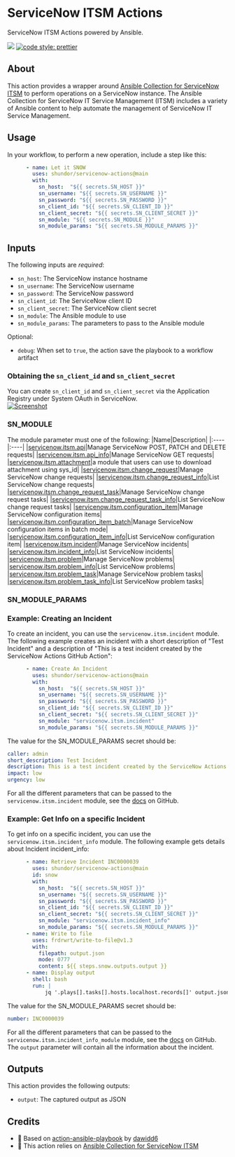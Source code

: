 # ServiceNow ITSM Actions

ServiceNow ITSM Actions powered by Ansible.

 ![](https://github.com/abirismyname/create-discussion/workflows/tests/badge.svg) [![code style: prettier](https://img.shields.io/badge/code_style-prettier-ff69b4.svg?style=flat-square)](https://github.com/prettier/prettier)

## About

This action provides a wrapper around [Ansible Collection for ServiceNow ITSM](https://galaxy.ansible.com/servicenow/itsm) to perform operations on a ServiceNow instance. The Ansible Collection for ServiceNow IT Service Management (ITSM) includes a variety of Ansible content to help automate the management of ServiceNow IT Service Management.

## Usage

In your workflow, to perform a new operation, include a step like this:

```yaml
      - name: Let it SNOW
        uses: shundor/servicenow-actions@main
        with: 
          sn_host:  "${{ secrets.SN_HOST }}"
          sn_username: "${{ secrets.SN_USERNAME }}"
          sn_password: "${{ secrets.SN_PASSWORD }}"
          sn_client_id: "${{ secrets.SN_CLIENT_ID }}"
          sn_client_secret: "${{ secrets.SN_CLIENT_SECRET }}"
          sn_module: "${{ secrets.SN_MODULE }}"
          sn_module_params: "${{ secrets.SN_MODULE_PARAMS }}"            
```

## Inputs

The following inputs are _required_:

- `sn_host`: The ServiceNow instance hostname
- `sn_username`: The ServiceNow username
- `sn_password`: The ServiceNow password
- `sn_client_id`: The ServiceNow client ID
- `sn_client_secret`: The ServiceNow client secret
- `sn_module`: The Ansible module to use
- `sn_module_params`: The parameters to pass to the Ansible module

Optional:
- `debug`: When set to `true`, the action save the playbook to a workflow artifact

### Obtaining the `sn_client_id` and `sn_client_secret`
You can create `sn_client_id` and `sn_client_secret` via the Application Registry under System OAuth in ServiceNow.  
[![Screenshot](https://developer.servicenow.com/api/x_snc_devblog/v1/vfs/file?p=/post/connections-and-credentials/application-registry-record.png)](https://developer.servicenow.com/blog.do?p=/post/connections-and-credentials/)

### SN_MODULE
The module parameter must one of the following:
|Name|Description|
|:----|:----|
|[servicenow.itsm.api](https://github.com/ansible-collections/servicenow.itsm/blob/main/docs/servicenow.itsm.api_module.rst)|Manage ServiceNow POST, PATCH and DELETE requests|
|[servicenow.itsm.api_info](https://github.com/ansible-collections/servicenow.itsm/blob/main/docs/servicenow.itsm.api_info_module.rst)|Manage ServiceNow GET requests|
|[servicenow.itsm.attachment](https://github.com/ansible-collections/servicenow.itsm/blob/main/docs/servicenow.itsm.attachment_module.rst)|a module that users can use to download attachment using sys_id|
|[servicenow.itsm.change_request](https://github.com/ansible-collections/servicenow.itsm/blob/main/docs/servicenow.itsm.change_request_module.rst)|Manage ServiceNow change requests|
|[servicenow.itsm.change_request_info](https://github.com/ansible-collections/servicenow.itsm/blob/main/docs/servicenow.itsm.change_request_info_module.rst)|List ServiceNow change requests|
|[servicenow.itsm.change_request_task](https://github.com/ansible-collections/servicenow.itsm/blob/main/docs/servicenow.itsm.change_request_task_module.rst)|Manage ServiceNow change request tasks|
|[servicenow.itsm.change_request_task_info](https://github.com/ansible-collections/servicenow.itsm/blob/main/docs/servicenow.itsm.change_request_task_info_module.rst)|List ServiceNow change request tasks|
|[servicenow.itsm.configuration_item](https://github.com/ansible-collections/servicenow.itsm/blob/main/docs/servicenow.itsm.configuration_item_module.rst)|Manage ServiceNow configuration items|
|[servicenow.itsm.configuration_item_batch](https://github.com/ansible-collections/servicenow.itsm/blob/main/docs/servicenow.itsm.configuration_item_batch_module.rst)|Manage ServiceNow configuration items in batch mode|
|[servicenow.itsm.configuration_item_info](https://github.com/ansible-collections/servicenow.itsm/blob/main/docs/servicenow.itsm.configuration_item_info_module.rst)|List ServiceNow configuration item|
|[servicenow.itsm.incident](https://github.com/ansible-collections/servicenow.itsm/blob/main/docs/servicenow.itsm.incident_module.rst)|Manage ServiceNow incidents|
|[servicenow.itsm.incident_info](https://github.com/ansible-collections/servicenow.itsm/blob/main/docs/servicenow.itsm.incident_info_module.rst)|List ServiceNow incidents|
|[servicenow.itsm.problem](https://github.com/ansible-collections/servicenow.itsm/blob/main/docs/servicenow.itsm.problem_module.rst)|Manage ServiceNow problems|
|[servicenow.itsm.problem_info](https://github.com/ansible-collections/servicenow.itsm/blob/main/docs/servicenow.itsm.problem_info_module.rst)|List ServiceNow problems|
|[servicenow.itsm.problem_task](https://github.com/ansible-collections/servicenow.itsm/blob/main/docs/servicenow.itsm.problem_task_module.rst)|Manage ServiceNow problem tasks|
|[servicenow.itsm.problem_task_info](https://github.com/ansible-collections/servicenow.itsm/blob/main/docs/servicenow.itsm.problem_task_info_module.rst)|List ServiceNow problem tasks|

### SN_MODULE_PARAMS

### Example: Creating an Incident

To create an incident, you can use the `servicenow.itsm.incident` module. The following example creates an incident with a short description of "Test Incident" and a description of "This is a test incident created by the ServiceNow Actions GitHub Action":

```yaml
      - name: Create An Incident
        uses: shundor/servicenow-actions@main
        with: 
          sn_host:  "${{ secrets.SN_HOST }}"
          sn_username: "${{ secrets.SN_USERNAME }}"
          sn_password: "${{ secrets.SN_PASSWORD }}"
          sn_client_id: "${{ secrets.SN_CLIENT_ID }}"
          sn_client_secret: "${{ secrets.SN_CLIENT_SECRET }}"
          sn_module: "servicenow.itsm.incident"
          sn_module_params: "${{ secrets.SN_MODULE_PARAMS }}"
```

The value for the SN_MODULE_PARAMS secret should be:
```yaml
caller: admin
short_description: Test Incident
description: This is a test incident created by the ServiceNow Actions GitHub Action
impact: low
urgency: low
```

For all the different parameters that can be passed to the `servicenow.itsm.incident` module, see the [docs](https://github.com/ansible-collections/servicenow.itsm/blob/main/docs/servicenow.itsm.incident_module.rst) on GitHub.

### Example: Get Info on a specific Incident

To get info on a specific incident, you can use the `servicenow.itsm.incident_info` module. The following example gets details about Incident incident_info:

```yaml
      - name: Retrieve Incident INC0000039
        uses: shundor/servicenow-actions@main
        id: snow
        with: 
          sn_host:  "${{ secrets.SN_HOST }}"
          sn_username: "${{ secrets.SN_USERNAME }}"
          sn_password: "${{ secrets.SN_PASSWORD }}"
          sn_client_id: "${{ secrets.SN_CLIENT_ID }}"
          sn_client_secret: "${{ secrets.SN_CLIENT_SECRET }}"
          sn_module: "servicenow.itsm.incident_info"
          sn_module_params: "${{ secrets.SN_MODULE_PARAMS }}"
      - name: Write to file
        uses: frdrwrt/write-to-file@v1.3
        with:
          filepath: output.json
          mode: 0777
          content: ${{ steps.snow.outputs.output }}
      - name: Display output
        shell: bash
        run: |
            jq '.plays[].tasks[].hosts.localhost.records[]' output.json          
```

The value for the SN_MODULE_PARAMS secret should be:
```yaml
number: INC0000039
```

For all the different parameters that can be passed to the `servicenow.itsm.incident_info_module` module, see the [docs](https://github.com/ansible-collections/servicenow.itsm/blob/main/docs/servicenow.itsm.incident_info_module.rst) on GitHub. The `output` parameter will contain all the information about the incident.
## Outputs

This action provides the following outputs:
- `output`: The captured output as JSON
## Credits

- :bow: Based on [action-ansible-playbook](https://github.com/marketplace/actions/run-ansible-playbook) by [dawidd6](https://github.com/dawidd6)
- :bow: This action relies on [Ansible Collection for ServiceNow ITSM](https://galaxy.ansible.com/servicenow/itsm)
